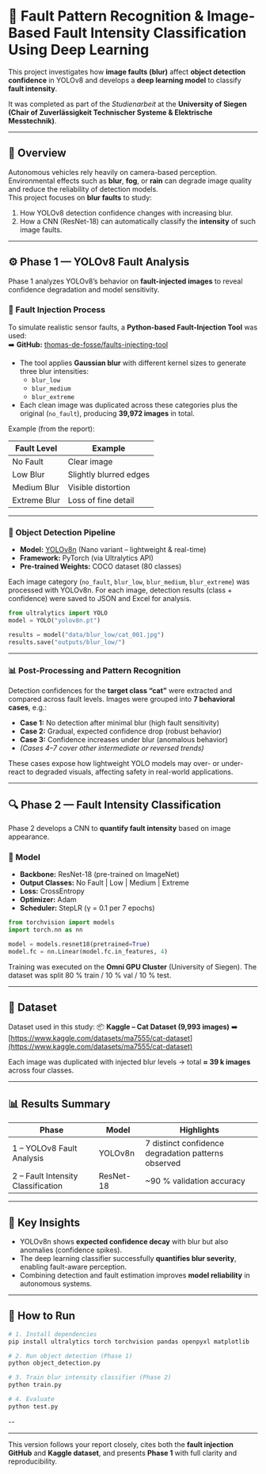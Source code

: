 # 🧠 Fault Pattern Recognition & Image-Based Fault Intensity Classification Using Deep Learning

This project investigates how **image faults (blur)** affect **object detection confidence** in YOLOv8 and develops a **deep learning model** to classify **fault intensity**.

It was completed as part of the *Studienarbeit* at the **University of Siegen (Chair of Zuverlässigkeit Technischer Systeme & Elektrische Messtechnik)**.

---

## 📘 Overview

Autonomous vehicles rely heavily on camera-based perception. Environmental effects such as **blur**, **fog**, or **rain** can degrade image quality and reduce the reliability of detection models.  
This project focuses on **blur faults** to study:

1. How YOLOv8 detection confidence changes with increasing blur.  
2. How a CNN (ResNet-18) can automatically classify the **intensity** of such image faults.

---

## ⚙️ Phase 1 — YOLOv8 Fault Analysis

Phase 1 analyzes YOLOv8’s behavior on **fault-injected images** to reveal confidence degradation and model sensitivity.

### 🧰 Fault Injection Process
To simulate realistic sensor faults, a **Python-based Fault-Injection Tool** was used:  
➡️ **GitHub:** [thomas-de-fosse/faults-injecting-tool](https://github.com/thomas-de-fosse/faults-injecting-tool)

- The tool applies **Gaussian blur** with different kernel sizes to generate three blur intensities:
  - `blur_low`
  - `blur_medium`
  - `blur_extreme`
- Each clean image was duplicated across these categories plus the original (`no_fault`), producing **39,972 images** in total.

Example (from the report):

| Fault Level | Example |
|--------------|----------|
| No Fault | Clear image |
| Low Blur | Slightly blurred edges |
| Medium Blur | Visible distortion |
| Extreme Blur | Loss of fine detail |

---

### 🧩 Object Detection Pipeline

* **Model:** [YOLOv8n](https://github.com/ultralytics/ultralytics) (Nano variant – lightweight & real-time)
* **Framework:** PyTorch (via Ultralytics API)
* **Pre-trained Weights:** COCO dataset (80 classes)

Each image category (`no_fault`, `blur_low`, `blur_medium`, `blur_extreme`) was processed with YOLOv8n.
For each image, detection results (class + confidence) were saved to JSON and Excel for analysis.

```python
from ultralytics import YOLO
model = YOLO("yolov8n.pt")

results = model("data/blur_low/cat_001.jpg")
results.save("outputs/blur_low/")
```

---

### 📊 Post-Processing and Pattern Recognition

Detection confidences for the **target class “cat”** were extracted and compared across fault levels.
Images were grouped into **7 behavioral cases**, e.g.:

* **Case 1:** No detection after minimal blur (high fault sensitivity)
* **Case 2:** Gradual, expected confidence drop (robust behavior)
* **Case 3:** Confidence increases under blur (anomalous behavior)
* *(Cases 4–7 cover other intermediate or reversed trends)*

These cases expose how lightweight YOLO models may over- or under-react to degraded visuals, affecting safety in real-world applications.

<!-- Add a sample detection image below -->

<!-- ![YOLOv8 Detection Example](images/yolo_detection.png) -->

---

## 🔍 Phase 2 — Fault Intensity Classification

Phase 2 develops a CNN to **quantify fault intensity** based on image appearance.

### 🧠 Model

* **Backbone:** ResNet-18 (pre-trained on ImageNet)
* **Output Classes:** No Fault | Low | Medium | Extreme
* **Loss:** CrossEntropy
* **Optimizer:** Adam
* **Scheduler:** StepLR (γ = 0.1 per 7 epochs)

```python
from torchvision import models
import torch.nn as nn

model = models.resnet18(pretrained=True)
model.fc = nn.Linear(model.fc.in_features, 4)
```

Training was executed on the **Omni GPU Cluster** (University of Siegen).
The dataset was split 80 % train / 10 % val / 10 % test.

<!-- Add training plots below -->

<!-- ![Training Accuracy](images/training_accuracy.png) -->

<!-- ![Confusion Matrix](images/confusion_matrix.png) -->

---

## 🧾 Dataset

Dataset used in this study:
📦 **Kaggle – Cat Dataset (9,993 images)**
➡️ [https://www.kaggle.com/datasets/ma7555/cat-dataset](https://www.kaggle.com/datasets/ma7555/cat-dataset)

Each image was duplicated with injected blur levels → total **≈ 39 k images** across four classes.

---

## 📊 Results Summary

| Phase                              | Model     | Highlights                                          |
| ---------------------------------- | --------- | --------------------------------------------------- |
| 1 – YOLOv8 Fault Analysis          | YOLOv8n   | 7 distinct confidence degradation patterns observed |
| 2 – Fault Intensity Classification | ResNet-18 | ~90 % validation accuracy                           |

<!-- ![Blur Levels Example](images/blur_levels.png) -->

---

## 🧠 Key Insights

* YOLOv8n shows **expected confidence decay** with blur but also anomalies (confidence spikes).
* The deep learning classifier successfully **quantifies blur severity**, enabling fault-aware perception.
* Combining detection and fault estimation improves **model reliability** in autonomous systems.

---

## 🚀 How to Run

```bash
# 1. Install dependencies
pip install ultralytics torch torchvision pandas openpyxl matplotlib

# 2. Run object detection (Phase 1)
python object_detection.py

# 3. Train blur intensity classifier (Phase 2)
python train.py

# 4. Evaluate
python test.py
```

--


---

This version follows your report closely, cites both the **fault injection GitHub** and **Kaggle dataset**, and presents **Phase 1** with full clarity and reproducibility.
```
